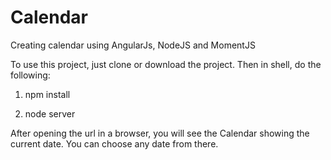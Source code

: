 # Calendar
Creating calendar using AngularJs, NodeJS and MomentJS

To use this project, just clone or download the project. Then in shell, do the following:

1) npm install

2) node server

After opening the url in a browser, you will see the Calendar showing the current date. You can choose any date from there.
